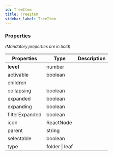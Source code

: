 ```yaml
---
id: TreeItem
title: TreeItem
sidebar_label: TreeItem
---
```




### Properties

<font size="2"><i>(Mandatory properties are in bold)</i></font>

| Properties | Type | Description |
| --------- | ---- | ----------- |
| **level** | number |  |
| activable | boolean |  |
| children |  |  |
| collapsing | boolean |  |
| expanded | boolean |  |
| expanding | boolean |  |
| filterExpanded | boolean |  |
| icon | ReactNode |  |
| parent | string |  |
| selectable | boolean |  |
| type | folder \| leaf |  |
